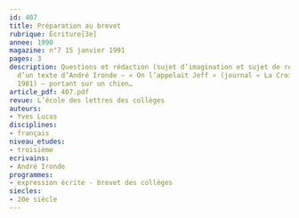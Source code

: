 ```yaml
---
id: 407
title: Préparation au brevet 
rubrique: Écriture[3e]
annee: 1990
magazine: n°7 15 janvier 1991
pages: 3
description: Questions et rédaction (sujet d’imagination et sujet de réflexion) autour
  d’un texte d’André Ironde – « On l’appelait Jeff » (journal « La Croix », septembre
  1981) – portant sur un chien…
article_pdf: 407.pdf
revue: L’école des lettres des collèges
auteurs:
- Yves Lucas
disciplines:
- français
niveau_etudes:
- troisième
ecrivains:
- André Ironde
programmes:
- expression écrite - brevet des collèges
siecles:
- 20e siècle
---
```

